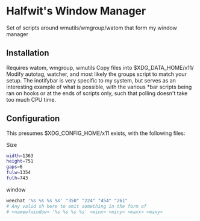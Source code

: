 # Halfwit's Window Manager
Set of scripts around wmutils/wmgroup/watom that form my window manager

## Installation
Requires watom, wmgroup, wmutils
Copy files into $XDG_DATA_HOME/x11/
Modify autotag, watcher, and most likely the groups script to match your setup. The inotifybar is very specific to my system, but serves as an interesting example of what is possible, with the various \*bar scripts being ran on hooks or at the ends of scripts only, such that polling doesn't take too much CPU time. 


## Configuration
This presumes $XDG_CONFIG_HOME/x11 exists, with the following files: 

Size 
```sh
width=1363
height=751
gaps=6
fulw=1354
fulh=743
```

window
```sh
weechat '%s %s %s %s' "350" "224" "454" "261"
# Any valid sh here to emit something in the form of
# <nameofwindow> '%s %s %s %s' <minx> <miny> <maxx> <maxy>
```
